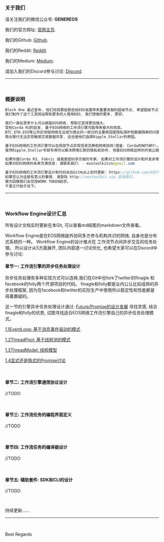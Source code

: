 ### 关于我们

<p>
  请关注我们的微信公众号: <strong>GENEREOS</strong>
</p>
<p>
  我们的官方网址: <a href="http://eostoolkit.vip">官网主页</a>.
</p>
<p>
  我们的Github: <a href="https://github.com/EOSToolKitCN">Github</a>.
</p>
<p>
  我们的Reddit: <a href="https://www.reddit.com/user/GENEREOS-CN">Reddit</a>.
</p>
<p>
  我们的Medium: <a href="https://medium.com/@eostoolkitcn">Medium</a>.
</p>
<p>
  请加入我们的Discord参与讨论: <a href="https://discord.gg/zBHJQA6">Discord</a>.
</p>

----

<br>

### 概要说明

```java
Block One 最近宣布, 他们将投票给那些给EOS发展带来重要贡献的超级节点, 希望超级节点可以对EOS生态发展持续做出贡献。
我们制作了这个工具网站帮助更多的人使用EOS, 我们想做的更多, 更好。
```

```java
我们一直在思考什么可以赋能EOS网络, 帮助它变得更加强大。
受到Corda R3的启发, 基于EOS网络的工作流引擎可能带来极大的改变。
BTC,ETH,EOS等公共区块链网络无法成为商业的一部分的主要原因是隐私保护和数据隔离的问题。
商业银行无法忍受敏感交易数据共享, 这也是他们选择Ripple,Stellar的原因。
```

```java
基于EOS网络的工作流引擎可以在局部节点实现信息交换和网络协同(借鉴: Corda的NOTARY)。
虽然Ripple,Stellar专链专用可以解决跨境汇款的隐私和协作, 但是EOS网络这样的开放公链在未来才有更大的可能性。
````

```java
如果你是Corda R3, Fabric 或者是密码学方面的专家; 如果对工作流引擎的设计和开发非常感兴趣;
如果对EOS网络的未来充满信息; 请联系我们: - eostoolkitcn@gmail.com
```

```java
基于EOS网络的工作流引擎设计和代码会在GitHub上实时更新: https://github.com/EOSToolKitCN
如果您认为这是有意义的事情, 请登陆 http://eostoolkit.vip 支持我们。
做为回报我们会空投WORK TOKEN给您。
千里之行始于足下。
```

----

<br>

### Workflow Engine设计汇总

所有设计文档实时更新在本Git, 可以查看md结尾的markdown文件查看。

Workflow Engine是在EOS网络链外协同多方参与机构共识的网络, 自身也是分布式系统的一种。
Workflow Engine的设计难点在 工作流节点间异步交互的任务处理。
所以设计从5方面展开, 团队内部逐一讨论优化, 也希望大家可以在Discord中参与讨论:

#### 章节一: 工作流引擎的异步任务处理设计

异步任务处理有多种实现方式可以选择,我们在Git中也fork了twitter的finagle 和 facebook的folly两个开源项目的代码。
finagle和folly都是业内公认比较成熟的异步处理框架, 因为在facebook和twitter的实际生产中使用所以稳定性和性能都是毋庸置疑的。

这一节的引擎异步任务处理设计通过: [Future/Promise的设计发展](http://dist-prog-book.com/chapter/2/futures.html) 寻找灵感, 结合finagle和folly的优势, 试图寻找适合EOS网络工作流引擎自己的异步任务处理模式。


[1.1EventLoop: 基于消息事件驱动的模式](https://github.com/EOSToolKitCN/workflow-design/blob/master/EventLoop.md)

[1.2ThreadPool: 基于线程池的模式](https://github.com/EOSToolKitCN/Workflow-Design/blob/master/ThreadPool.md)

[1.3ThreadModel: 线程模型](https://github.com/EOSToolKitCN/Workflow-Design/blob/master/ThreadModel.md)

[1.4显式还是隐式的Promise讨论](https://github.com/EOSToolKitCN/Workflow-Design/blob/master/Implicit%20vs.%20Explicit%20Promises.md)

<br>

#### 章节二: 工作流引擎通信协议设计

//TODO

<br>

#### 章节三: 工作流任务的编程界面定义


//TODO

<br>

#### 章节四: 工作流任务的编译器设计

//TODO

<br>

#### 章节五: 辅助套件: SDK和CLI的设计

//TODO


<br>

持续更新......

----

<br>

Best Regards
